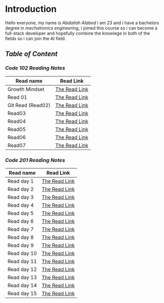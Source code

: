 # Introduction


 Hello everyone, my name is *Abdallah Alabed* i am *23* and i have a bachelors degree in *mechatronics engineering*, i joined this course so i can become a full-stack developer and hopefully combine the knowlege in both of the fields so i can join the AI field.


## ***Table of Content***


### ***Code 102 Reading Notes*** 


  |Read name | Read Link| 
  |-----|-----| 
  |Growth Mindset | [The Read Link](https://abdallah-alabed.github.io/Reading-Notes/Growth)|
  |Read 01 | [The Read Link](https://abdallah-alabed.github.io/Reading-Notes/Read01)|
  |Git Read (Read02)|[The Read Link](https://abdallah-alabed.github.io/Reading-Notes/GitRead)|
  |Read03|[The Read Link](https://abdallah-alabed.github.io/Reading-Notes/Read03)|
  |Read04|[The Read Link](https://abdallah-alabed.github.io/Reading-Notes/Read04)|
  |Read05|[The Read Link](https://abdallah-alabed.github.io/Reading-Notes/Read05)| 
  |Read06|[The Read Link](https://abdallah-alabed.github.io/Reading-Notes/Read06)| 
  |Read07|[The Read Link](https://abdallah-alabed.github.io/Reading-Notes/Read07)|
      
### ***Code 201 Reading Notes*** 


 |Read name | Read Link|
 | ----- | ----- |
 |Read day 1 |[The Read Link](https://abdallah-alabed.github.io/Reading-Notes/class-01)|
 |Read day 2 |[The Read Link](https://abdallah-alabed.github.io/Reading-Notes/class-02)|
 |Read day 3 |[The Read Link](https://abdallah-alabed.github.io/Reading-Notes/class-03)|
 |Read day 4 |[The Read Link](https://abdallah-alabed.github.io/Reading-Notes/class-04)|
 |Read day 5 |[The Read Link](https://abdallah-alabed.github.io/Reading-Notes/class-05)|
 |Read day 6 |[The Read Link](https://abdallah-alabed.github.io/Reading-Notes/class-06)|
 |Read day 7 |[The Read Link](https://abdallah-alabed.github.io/Reading-Notes/class-07)| 
 |Read day 8 |[The Read Link](https://abdallah-alabed.github.io/Reading-Notes/class-08)|
 |Read day 9 |[The Read Link](https://abdallah-alabed.github.io/Reading-Notes/class-09)|
 |Read day 10|[The Read Link]()|
 |Read day 11|[The Read Link]()| 
 |Read day 12|[The Read Link]()| 
 |Read day 13|[The Read Link]()| 
 |Read day 14|[The Read Link]()| 
 |Read day 15|[The Read Link]()|
